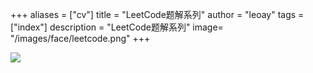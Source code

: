 +++
aliases = ["cv"]
title = "LeetCode题解系列"
author = "leoay"
tags = ["index"]
description = "LeetCode题解系列"
image= "/images/face/leetcode.png"
+++

![](https://pic4.zhimg.com/v2-05e4ea7a1c3e3e2cbf65a0b0b9d65edf)
